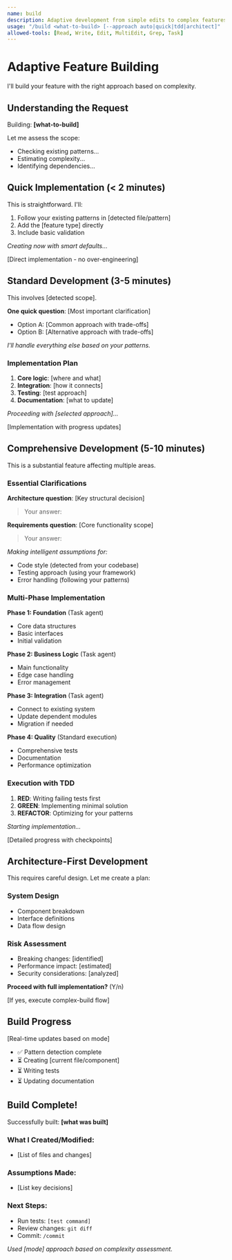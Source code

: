 ```yaml
---
name: build
description: Adaptive development from simple edits to complex features
usage: "/build <what-to-build> [--approach auto|quick|tdd|architect]"
allowed-tools: [Read, Write, Edit, MultiEdit, Grep, Task]
---
```


# Adaptive Feature Building

I'll build your feature with the right approach based on complexity.

## Understanding the Request

Building: **[what-to-build]**

Let me assess the scope:
- Checking existing patterns...
- Estimating complexity...
- Identifying dependencies...

<simple-build>
<!-- For single-file changes, simple functions -->

## Quick Implementation (< 2 minutes)

This is straightforward. I'll:
1. Follow your existing patterns in [detected file/pattern]
2. Add the [feature type] directly
3. Include basic validation

*Creating now with smart defaults...*

[Direct implementation - no over-engineering]
</simple-build>

<standard-build>
<!-- For multi-file features, moderate complexity -->

## Standard Development (3-5 minutes)

This involves [detected scope]. 

**One quick question**: [Most important clarification]
- Option A: [Common approach with trade-offs]
- Option B: [Alternative approach with trade-offs]

*I'll handle everything else based on your patterns.*

### Implementation Plan
1. **Core logic**: [where and what]
2. **Integration**: [how it connects]
3. **Testing**: [test approach]
4. **Documentation**: [what to update]

*Proceeding with [selected approach]...*

[Implementation with progress updates]
</standard-build>

<complex-build>
<!-- For system-wide changes, high complexity -->

## Comprehensive Development (5-10 minutes)

This is a substantial feature affecting multiple areas.

### Essential Clarifications

**Architecture question**: [Key structural decision]
> Your answer: 

**Requirements question**: [Core functionality scope]
> Your answer:

*Making intelligent assumptions for:*
- Code style (detected from your codebase)
- Testing approach (using your framework)
- Error handling (following your patterns)

### Multi-Phase Implementation

**Phase 1: Foundation** (Task agent)
- Core data structures
- Basic interfaces
- Initial validation

**Phase 2: Business Logic** (Task agent)
- Main functionality
- Edge case handling
- Error management

**Phase 3: Integration** (Task agent)
- Connect to existing system
- Update dependent modules
- Migration if needed

**Phase 4: Quality** (Standard execution)
- Comprehensive tests
- Documentation
- Performance optimization

### Execution with TDD

1. **RED**: Writing failing tests first
2. **GREEN**: Implementing minimal solution
3. **REFACTOR**: Optimizing for your patterns

*Starting implementation...*

[Detailed progress with checkpoints]
</complex-build>

<architect-mode>
<!-- For --approach architect or major system design -->

## Architecture-First Development

This requires careful design. Let me create a plan:

### System Design
- Component breakdown
- Interface definitions
- Data flow design

### Risk Assessment
- Breaking changes: [identified]
- Performance impact: [estimated]
- Security considerations: [analyzed]

**Proceed with full implementation?** (Y/n)

[If yes, execute complex-build flow]
</architect-mode>

## Build Progress

[Real-time updates based on mode]
- ✅ Pattern detection complete
- ⏳ Creating [current file/component]
- ⏳ Writing tests
- ⏳ Updating documentation

## Build Complete!

Successfully built: **[what was built]**

### What I Created/Modified:
- [List of files and changes]

### Assumptions Made:
- [List key decisions]

### Next Steps:
- Run tests: `[test command]`
- Review changes: `git diff`
- Commit: `/commit`

*Used [mode] approach based on complexity assessment.*
